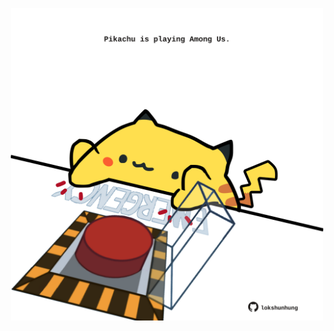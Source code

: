 <!-- built at 16/11/2024, 23:00:45 UTC -->
<p align="center">
  <img width="500" height="500" src="./ReadmeImage.svg">
</p>
